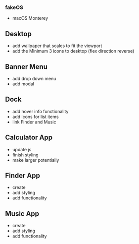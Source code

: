 ### fakeOS
- macOS Monterey

## Desktop
- add wallpaper that scales to fit the viewport
- add the Minimum 3 icons to desktop (flex direction reverse)

## Banner Menu
- add drop down menu
- add modal

## Dock
- add hover info functionality
- add icons for list items
- link Finder and Music

## Calculator App
- update js
- finish styling
- make larger potentially

## Finder App
- create
- add styling
- add functionality

## Music App
- create
- add styling
- add functionality
